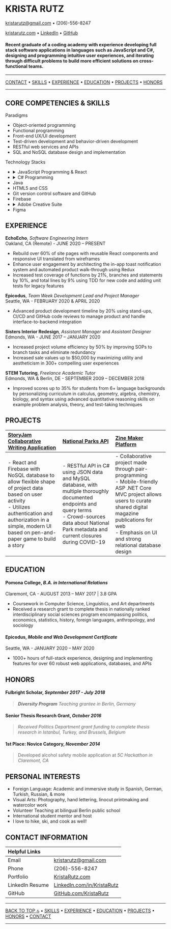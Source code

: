 # KRISTA RUTZ


<kristarutz@gmail.com> • (206)-556-8247 

[kristarutz.com](http://www.kristarutz.com "Krista's personal site") • [LinkedIn](http://www.linkedin.com/in/kristarutz "Krista's LinkedIn profile") • [GitHub](http://www.github.com/KristaRutz "Krista's GitHub portfolio")


#### Recent graduate of a coding academy with experience developing full stack software applications in languages such as JavaScript and C#, designing and programming intuitive user experiences, and iterating through difficult problems to build more efficient solutions on cross-functional teams.

---

[CONTACT](#Contact-information) • [SKILLS](#Core-competencies-&-skills) • [EXPERIENCE](#Experience) • [EDUCATION](#Education) • [PROJECTS](#Projects) • [HONORS](#Honors)

---


## CORE COMPETENCIES & SKILLS

Paradigms
-  Object-oriented programming
-  Functional programming  
-  Front-end UX/UI development
-  Test-driven development and behavior-driven development
-  RESTful web services and APIs
-  SQL and NoSQL database design and implementation

Technology Stacks
- <details>
    <summary>JavaScript Programming & React</summary>
    <ul>
        <li>ES6 proficiency</li>
        <li>Node.js Framework, npm</li>
        <li>React
            <ul>
                <li>Redux</li>
                <li>Enzyme testing</li>
                <li>styled components</li>
            </ul>
        </li>
        <li>JSON</li>
        <li>jQuery</li>
        <li>Jest testing</li>
    </ul></details>
- <details>
    <summary>C# Programming</summary>
    <ul>
        <li>.NET Core framework</li>
        <li>Razor pages</li>
        <li>ASP .NET Core Model-View-Controller pattern</li>
        <li>Entity Framework ORM</li>
    </ul></details>
-  Java
-  HTML5 and CSS
-  Git version control software and GitHub
-  Firebase
-  <details>
    <summary>Adobe Creative Suite</summary>
    <ul>  
        <li>Photoshop</li>
        <li>Illustrator</li>
        <li>Lightroom</li>
    </ul></details>
- Figma
  

##  EXPERIENCE

**EchoEcho**, *Software Engineering Intern*  
Oakland, CA (Remote) - JUNE 2020 – PRESENT

-   Rebuild over 60% of site pages with reusable React components and responsive UI translated from wireframes
-   Enhance user engagement by architecting the in-app toast notification system and automated product walk-through using Redux   
-   Increased test coverage of functions by 21%, branches and statements by 10%, and total lines by 9% using TDD for new code and adding unit tests for legacy features
    

**Epicodus**, *Team Week Development Lead and Project Manager*  
Seattle, WA - FEBRUARY 2020 & APRIL 2020

-   Advanced product development timeline by 20% using stand-ups, CI/CD and GitHub code reviews to manage product and handle interface-to-backend integration



**Sisters Interior Redesign**, *Assistant Manager* and *Assistant Designer*  
Edmonds, WA - JUNE 2017 – JANUARY 2020

-   Increased project volume efficiency by 50% by improving SOPs to branch tasks and eliminate redundancy    
-   Increased sale values up to $50,000 by maximizing utility and aestheticism in 300+ compelling user experiences
    

**STEM Tutoring**, *Freelance  Academic Tutor*  
Edmonds, WA & Berlin, DE - SEPTEMBER 2009 – DECEMBER 2018

-   Improved scores up to 35% for students from 6+ language backgrounds by personalizing curriculum in calculus, geometry, algebra, chemistry, biology, and syntax using advanced quantitative reasoning skills on example problem analysis, theory, and test-taking techniques
    

## PROJECTS

| [StoryJam Collaborative Writing Application](http://story-jam.firebaseapp.com/) | [National Parks API](http://github.com/KristaRutz/National_Parks_API) |  [Zine Maker Platform](http://github.com/ZineMaker/ZineClient.Solution) |
| :--- | :--- | :--- | 
| - React and Firebase with NoSQL database to allow flexible shape of project data based on user activity <br> - Utilizes authentication and authorization in a simple, modern UI based on pen-and-paper game to build a story | -   RESTful API in C# using JSON data and MySQL database, with multiple thoroughly documented endpoints and query terms  <br> - Crowd-sources data about National Park metadata and current closures during COVID-19 | - Collaborative project made through pair-programming <br> - Mobile-friendly ASP .NET Core MVC project allows users to curate shared digital magazine publications for web <br> - Emphasis on UI and strong relational database design|
    

## EDUCATION
#### **Pomona College**, *B.A. in International Relations*

Claremont, CA - AUGUST 2013 – MAY 2017 | 3.8 GPA
- Coursework in Computer Science, Linguistics, and Art departments
- Received a research grant to complete thesis in nationally ranked interdisciplinary social sciences program encompassing politics, economics, statistics, history, foreign languages, anthropology, and sociology
#### **Epicodus**, *Mobile and Web Development Certificate*
Seattle, WA - JANUARY 2020 – MAY 2020
- 1000+ hours of full-stack experience, designing and implementing features for over 60 robust web applications, databases, and APIs
    


##  HONORS

#### Fulbright Scholar, *September 2017 - July 2018*
>***Diversity Program** Teaching grantee in Berlin, Germany*
#### Senior Thesis Research Grant, *October 2016*
>*Received Politics Department grant funding to complete thesis research in Istanbul, Turkey, and Brussels, Belgium*
#### 1st Place: Novice Category, *November 2014*
> Developed alcohol safety mobile application at *5C Hackathon in Claremont, CA*

  

## PERSONAL INTERESTS

-   Foreign Language: Academic and immersive study in Spanish, German, Turkish, Russian, & more
-   Visual Arts: Photography, hand lettering, linocut printmaking and watercolor work    
-   Volunteer Teaching at bilingual Berlin public school    
-   International student mentor and host
-   I love to hike, ski, and cook as well!

## CONTACT INFORMATION

| Helpful Links                                      |  | 
| :-------------------------------------------- | :----------- | 
| Email | <kristarutz@gmail.com> |
| Phone | (206)-556-8247 |
| Portfolio | [KristaRutz.com](http://www.kristarutz.com) |
| LinkedIn Resume | [LinkedIn.com/in/KristaRutz](http://www.linkedin.com/in/kristarutz) |
| GitHub | [GitHub.com/KristaRutz](http://www.github.com/KristaRutz) |


---
[BACK TO TOP :top:](#Krista-Rutz) • [SKILLS](#Core-competencies--skills) • [EXPERIENCE](#Experience) • [EDUCATION](#Education) • [PROJECTS](#Projects) • [HONORS](#Honors) • [CONTACT](#Contact-information)

---
